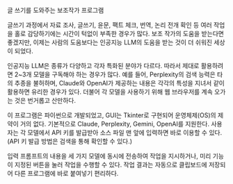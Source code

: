 글 쓰기를 도와주는 보조작가 프로그램

글쓰기 과정에서 자료 조사, 글쓰기, 윤문, 팩트 체크, 번역, 논리 전개 확인 등 여러 작업을 홀로 감당하기에는 시간이 턱없이 부족한 경우가 많다. 
보조 작가의 도움을 받는다면 좋겠지만, 이제는 사람의 도움보다는 인공지능 LLM의 도움을 받는 것이 더 쉬워진 세상이 되었다.

인공지능 LLM은 종류가 다양하고 각자 특화된 분야가 다르다. 
따라서 제대로 활용하려면 2~3개 모델을 구독해야 하는 경우가 많다. 
예를 들어, Perplexity의 검색 능력은 타의 추종을 불허하며, Claude와 OpenAI가 제공하는 내용은 각각의 특성을 지녀서 같이 활용하면 유리한 경우가 있다.
더불어 각 모델을 사용하기 위해 웹 브라우저를 계속 오가는 것은 번거롭고 산만하다.

이 프로그램은 파이썬으로 개발되었고, GUI는 Tkinter로 구현되어 운영체제(OS)의 제약이 거의 없다. 
기본적으로 Claude, Perplexity, Gemini, OpenAI를 지원한다. 사용자는 각 모델에서 API 키를 발급받아 소스 파일 맨 앞에 입력하면 바로 이용할 수 있다. 
(API 키 발급 방법은 검색을 통해 확인할 수 있다.)

입력 프롬프트의 내용을 세 가지 모델에 동시에 전송하여 작업을 지시하거나, 
미리 기능이 지정된 버튼을 눌러 작업을 수행할 수 있다. 작업 결과는 자동으로 클립보드에 저장되어 다른 프로그램에 바로 붙여넣기 편리하다.
